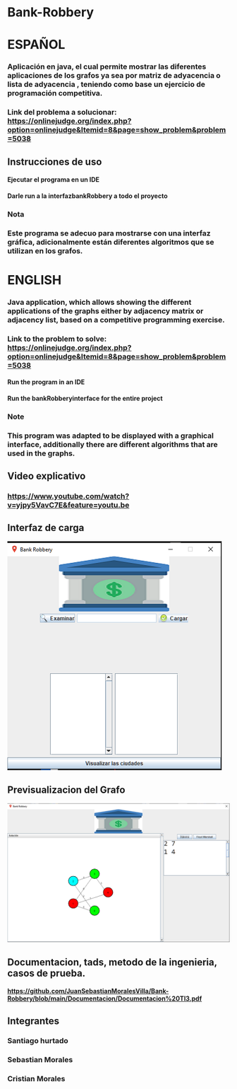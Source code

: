 # Bank-Robbery

# ESPAÑOL

### Aplicación en java, el cual permite mostrar las diferentes aplicaciones de los grafos ya sea por matriz de adyacencia o lista de adyacencia , teniendo como base un ejercicio de programación competitiva.
### Link del problema a solucionar: https://onlinejudge.org/index.php?option=onlinejudge&Itemid=8&page=show_problem&problem=5038
## Instrucciones de uso
#### Ejecutar el programa en un IDE
#### Darle run a la interfazbankRobbery a todo el proyecto

### Nota 

### Este programa se adecuo para mostrarse con una interfaz gráfica, adicionalmente están diferentes algoritmos que se utilizan en los grafos.

# ENGLISH
### Java application, which allows showing the different applications of the graphs either by adjacency matrix or adjacency list, based on a competitive programming exercise.
### Link to the problem to solve: https://onlinejudge.org/index.php?option=onlinejudge&Itemid=8&page=show_problem&problem=5038

#### Run the program in an IDE
#### Run the bankRobberyinterface for the entire project

### Note

### This program was adapted to be displayed with a graphical interface, additionally there are different algorithms that are used in the graphs.

##  Video explicativo 
### https://www.youtube.com/watch?v=yjpy5VavC7E&feature=youtu.be

## Interfaz de carga

![alt text](https://github.com/JuanSebastianMoralesVilla/Bank-Robbery/blob/main/Images/Captura.PNG)

## Previsualizacion del Grafo

![alt text](https://github.com/JuanSebastianMoralesVilla/Bank-Robbery/blob/main/Images/Captura2.PNG) 
##  Documentacion, tads, metodo de la ingenieria, casos de prueba.

#### https://github.com/JuanSebastianMoralesVilla/Bank-Robbery/blob/main/Documentacion/Documentacion%20TI3.pdf



## Integrantes
### Santiago hurtado
### Sebastian Morales
### Cristian Morales

